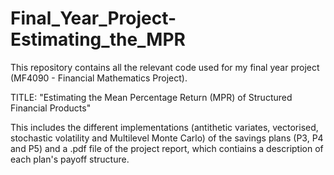# Final_Year_Project-Estimating_the_MPR
This repository contains all the relevant code used for my final year project (MF4090 - Financial Mathematics Project).

TITLE: "Estimating the Mean Percentage Return (MPR) of Structured Financial Products"

This includes the different implementations (antithetic variates, vectorised, stochastic volatility and Multilevel Monte Carlo) of the savings plans (P3, P4 and P5) and a .pdf file of the project report, which contiains a description of each plan's payoff structure.
